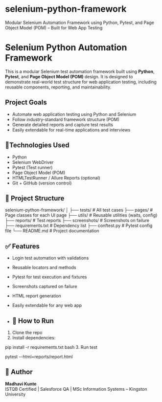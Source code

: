 # selenium-python-framework
Modular Selenium Automation Framework using Python, Pytest, and Page Object Model (POM) – Built for Web App Testing

# Selenium Python Automation Framework

This is a modular Selenium test automation framework built using **Python**, **Pytest**, and **Page Object Model (POM)** design. It is designed to demonstrate real-world test structure for web application testing, including reusable components, reporting, and maintainability.

## Project Goals

- Automate web application testing using Python and Selenium
- Follow industry-standard framework structure (POM)
- Generate detailed reports and capture test results
- Easily extendable for real-time applications and interviews

## 🔧Technologies Used
- Python
- Selenium WebDriver
- Pytest (Test runner)
- Page Object Model (POM)
- HTMLTestRunner / Allure Reports (optional)
- Git + GitHub (version control)

## 📁 Project Structure

selenium-python-framework/
│
├── tests/ # All test cases
├── pages/ # Page classes for each UI page
├── utils/ # Reusable utilities (waits, config)
├── reports/ # Test reports
├── screenshots/ # Screenshots on failure
├── requirements.txt # Dependency list
├── conftest.py # Pytest config file
└── README.md # Project documentation

## ✅ Features
- Login test automation with validations
- Reusable locators and methods
- Pytest for test execution and fixtures
- Screenshots captured on failure
- HTML report generation
- Easily extendable for any web app

- ## 🚀 How to Run

1. Clone the repo  
2. Install dependencies:

pip install -r requirements.txt
bash
3. Run test

pytest --html=reports/report.html


## 📌 Author
**Madhavi Kunte**  
ISTQB Certified | Salesforce QA | MSc Information Systems – Kingston University  
